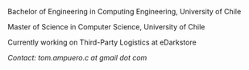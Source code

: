 Bachelor of Engineering in Computing Engineering, University of Chile

Master of Science in Computer Science, University of Chile

Currently working on Third-Party Logistics at eDarkstore

*Contact: tom.ampuero.c at gmail dot com*
